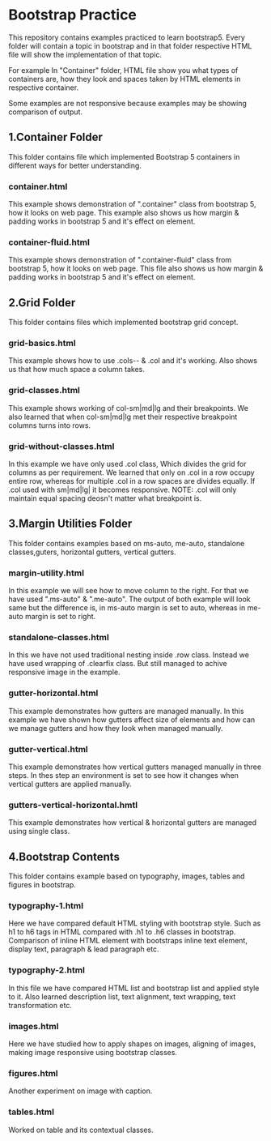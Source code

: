 # Bootstrap Practice

This repository contains examples practiced to learn bootstrap5. Every folder will contain a topic in bootstrap and in that folder respective HTML file will show the implementation of that topic.

For example In "Container" folder, HTML file show you what types of containers are, how they look and spaces taken by HTML elements in respective container.

Some examples are not responsive because examples may be showing comparison of output.

## 1.Container Folder

This folder contains file which implemented Bootstrap 5 containers in different ways for better understanding.

### container.html

This example shows demonstration of ".container" class from bootstrap 5, how it looks on web page.
This example also shows us how margin & padding works in bootstrap 5 and it's effect on element.

### container-fluid.html

This example shows demonstration of ".container-fluid" class from bootstrap 5, how it looks on web page.
This file also shows us how margin & padding works in bootstrap 5 and it's effect on element.

## 2.Grid Folder

This folder contains files which implemented bootstrap grid concept.

### grid-basics.html

This example shows how to use .cols-_-_ & .col and it's working. Also shows us that how much space a column takes.

### grid-classes.html

This example shows working of col-sm|md|lg and their breakpoints. We also learned that when col-sm|md|lg met their respective breakpoint columns turns into rows.

### grid-without-classes.html

In this example we have only used .col class, Which divides the grid for columns as per requirement. We learned that only on .col in a row occupy entire row, whereas for multiple .col in a row spaces are divides equally.
If .col used with sm|md|lg| it becomes responsive.
NOTE: .col will only maintain equal spacing deosn't matter what breakpoint is.

## 3.Margin Utilities Folder

This folder contains examples based on ms-auto, me-auto, standalone classes,guters, horizontal gutters, vertical gutters.

### margin-utility.html

In this example we will see how to move column to the right. For that we have used ".ms-auto" &
".me-auto". The output of both example will look same but the difference is, in ms-auto margin is set to auto, whereas in me-auto margin is set to right.

### standalone-classes.html

In this we have not used traditional nesting inside .row class. Instead we have used wrapping of
.clearfix class. But still managed to achive responsive image in the example.

### gutter-horizontal.html

This example demonstrates how gutters are managed manually. In this example we have shown how gutters affect size of elements and how can we manage gutters and how they look when managed manually.

### gutter-vertical.html

This example demonstrates how vertical gutters managed manually in three steps. In thes step an environment is set to see how it changes when vertical gutters are applied manually.

### gutters-vertical-horizontal.hmtl

This example demonstrates how vertical & horizontal gutters are managed using single class.

## 4.Bootstrap Contents

This folder contains example based on typography, images, tables and figures in bootstrap.

### typography-1.html

Here we have compared default HTML styling with bootstrap style. Such as h1 to h6 tags in HTML compared with .h1 to .h6 classes in bootstrap. Comparison of inline HTML element with bootstraps inline text element, display text, paragraph & lead paragraph etc.

### typography-2.html

In this file we have compared HTML list and bootstrap list and applied style to it. Also learned description list, text alignment, text wrapping, text transformation etc.

### images.html

Here we have studied how to apply shapes on images, aligning of images, making image responsive using bootstrap classes.

### figures.html

Another experiment on image with caption.

### tables.html

Worked on table and its contextual classes.
